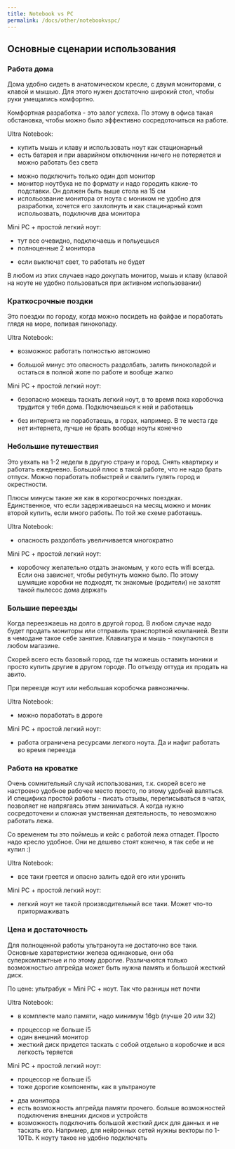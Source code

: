 ```yaml
---
title: Notebook vs PC
permalink: /docs/other/notebookvspc/
---
```

## Основные сценарии использования

### Работа дома

Дома удобно сидеть в анатомическом кресле, с двумя мониторами, с клавой и мышью.
Для этого нужен достаточно широкий стол, чтобы руки умещались комфортно.

Комфортная разработка - это залог успеха. По этому в офиса такая обстановка, чтобы можно было эффективно сосредоточиться на работе.

Ultra Notebook:
 + купить мышь и клаву и использовать ноут как стационарный
 + есть батарея и при аварийном отключении ничего не потеряется и можно работать без света
 - можно подключить только один доп монитор
 - монитор ноутбука не по формату и надо городить какие-то подставки. Он должен быть выше стола на 15 см
 - испольозвание монитора от ноута с моником не удобно для разработки, хочется его захлопнуть и как стацинарный комп испольозвать, подключив два монитора

Mini PC + простой легкий ноут:
 + тут все очевидно, подключаешь и польуешься
 + полноценные 2 монитора
 - если выключат свет, то работать не будет

В любом из этих случаев надо докупать монитор, мышь и клаву (клавой на ноуте не удобно пользоваться при активном использовании)

### Краткосрочные поздки

Это поездки по городу, когда можно посидеть на файфае и поработать глядя на море, попивая пиноколаду.

Ultra Notebook:
 + возможнос работать полностью автономно
 - большой минус это опасность раздолбать, залить пиноколадой и остаться в полной жопе по работе и вообще жалко

Mini PC + простой легкий ноут:
 + безопасно можешь таскать легкий ноут, в то время пока коробочка трудится у тебя дома. Подключаешься к ней и работаешь
 - без интернета не поработаешь, в горах, например. В те места где нет интернета, лучше не брать вообще ноуты конечно

### Небольшие путешествия

Это уехать на 1-2 недели в другую страну и город. Снять квартирку и работать ежедневно. Большой плюс в такой работе, что не надо брать отпуск. Можно поработать побыстрей и свалить гулять город и окрестности.

Плюсы минусы такие же как в короткосрочных поездках. Единственное, что если задерживаешься на месяц можно и моник второй купить, если много работы.
По той же схеме работаешь.


Ultra Notebook:
 - опасность раздолбать увеличивается многократно

Mini PC + простой легкий ноут:
 - коробочку желательно отдать знакомым, у кого есть wifi всегда. Если она зависнет, чтобы ребутнуть можно было. По этому шумящие коробки не подходят, тк знакомые (родители) не захотят такой пылесос дома держать


### Большие переезды

Когда переезжаешь на долго в другой город. В любом случае надо будет продать мониторы или отправиль транспортной компанией. Везти в чемодане такое себе занятие. Клавиатура и мышь - покупаются в любом магазине.

Скорей всего есть базовый город, где ты можешь оставить моники и просто купить другие в другом городе. По отъезду оттуда их продать на авито.

При переезде ноут или небольшая коробочка равнозначны.

Ultra Notebook:
 + можно поработать в дороге

Mini PC + простой легкий ноут:
 - работа ограничена ресурсами легкого ноута. Да и нафиг работать во время переезда

### Работа на кроватке

Очень сомнительный случай использования, т.к. скорей всего не настроено удобное рабочее место просто, по этому удобней валяться. И специфика простой работы - писать отзывы, переписываться в чатах, позволяет не напрягаясь этим заниматься. А когда нужно сосредоточени и сложная умственная деятельность, то невозможно работать лежа.

Со временем ты это поймешь и кейс с работой лежа отпадет. Просто надо кресло удобное. Они не дешево стоят конечно, я так себе и не купил :)

Ultra Notebook:
 + все таки греется и опасно залить едой его или уронить

Mini PC + простой легкий ноут:
 - легкий ноут не такой производительный все таки. Может что-то притормаживать

### Цена и достаточность

Для полноценной работы ультраноута не достаточно все таки.
Основные харатеристики железа одинаковые, они оба суперкомпактные и по этому дорогие.
Различаются только возможностью апгрейда может быть нужна память и большой жесткий диск.

По цене: ультрабук = Mini PC + ноут. Так что разницы нет почти

Ultra Notebook:
 + в комплекте мало памяти, надо минимум 16gb (лучше 20 или 32)
 - процессор не больше i5
 - один внешний монитор
 - жесткий диск придется таскать с собой отдельно в коробочке и вся легкость теряется

Mini PC + простой легкий ноут:
 - процессор не больше i5
 - тоже дорогие компоненты, как в ультраноуте
 + два монитора
 + есть возможность апгрейда памяти прочего. больше возможностей подключения внешних дисков и устройств
 + возможность подключить большой жесткий диск для данных и не таскать его. Например, для нейронных сетей нужны векторы по 1-10Tb. К ноуту такое не удобно подключать